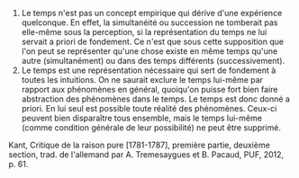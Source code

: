 1.	Le temps n'est pas un concept empirique qui dérive d'une expérience quelconque. En effet, la simultanéité ou succession ne tomberait pas elle-même sous la perception, si la représentation du temps ne lui servait a priori de fondement. Ce n'est que sous cette supposition que l'on peut se représenter qu'une chose existe en même temps qu'une autre (simultanément) ou dans des temps différents (successivement).
2.	Le temps est une représentation nécessaire qui sert de fondement à toutes les intuitions. On ne saurait exclure le temps lui-même par rapport aux phénomènes en général, quoiqu'on puisse fort bien faire abstraction des phénomènes dans le temps. Le temps est donc donné a priori. En lui seul est possible toute réalité des phénomènes. Ceux-ci peuvent bien disparaître tous ensemble, mais le temps lui-même (comme condition générale de leur possibilité) ne peut être supprimé.

Kant, Critique de la raison pure [1781-1787], première partie, deuxième section, trad. de l'allemand par A. Tremesaygues et B. Pacaud, PUF, 2012, p. 61.
